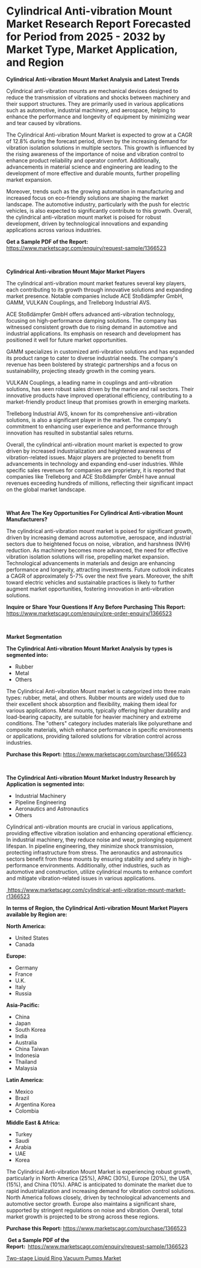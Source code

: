 <p><h1>Cylindrical Anti-vibration Mount Market Research Report Forecasted for Period from 2025 -  2032 by Market Type, Market Application, and Region</h1></p><p><strong>Cylindrical Anti-vibration Mount Market Analysis and Latest Trends</strong></p>
<p><p>Cylindrical anti-vibration mounts are mechanical devices designed to reduce the transmission of vibrations and shocks between machinery and their support structures. They are primarily used in various applications such as automotive, industrial machinery, and aerospace, helping to enhance the performance and longevity of equipment by minimizing wear and tear caused by vibrations.</p><p>The Cylindrical Anti-vibration Mount Market is expected to grow at a CAGR of 12.8% during the forecast period, driven by the increasing demand for vibration isolation solutions in multiple sectors. This growth is influenced by the rising awareness of the importance of noise and vibration control to enhance product reliability and operator comfort. Additionally, advancements in material science and engineering are leading to the development of more effective and durable mounts, further propelling market expansion.</p><p>Moreover, trends such as the growing automation in manufacturing and increased focus on eco-friendly solutions are shaping the market landscape. The automotive industry, particularly with the push for electric vehicles, is also expected to significantly contribute to this growth. Overall, the cylindrical anti-vibration mount market is poised for robust development, driven by technological innovations and expanding applications across various industries.</p></p>
<p><strong>Get a Sample PDF of the Report:&nbsp;</strong> <a href="https://www.marketscagr.com/enquiry/request-sample/1366523?utm_campaign=2723&utm_medium=2&utm_source=Github&utm_content=ia&utm_term=22032025&utm_id=cylindrical-anti-vibration-mount">https://www.marketscagr.com/enquiry/request-sample/1366523</a></p>
<p>&nbsp;</p>
<p><strong>Cylindrical Anti-vibration Mount Major Market Players</strong></p>
<p><p>The cylindrical anti-vibration mount market features several key players, each contributing to its growth through innovative solutions and expanding market presence. Notable companies include ACE Stoßdämpfer GmbH, GAMM, VULKAN Couplings, and Trelleborg Industrial AVS.</p><p>ACE Stoßdämpfer GmbH offers advanced anti-vibration technology, focusing on high-performance damping solutions. The company has witnessed consistent growth due to rising demand in automotive and industrial applications. Its emphasis on research and development has positioned it well for future market opportunities.</p><p>GAMM specializes in customized anti-vibration solutions and has expanded its product range to cater to diverse industrial needs. The company's revenue has been bolstered by strategic partnerships and a focus on sustainability, projecting steady growth in the coming years.</p><p>VULKAN Couplings, a leading name in couplings and anti-vibration solutions, has seen robust sales driven by the marine and rail sectors. Their innovative products have improved operational efficiency, contributing to a market-friendly product lineup that promises growth in emerging markets.</p><p>Trelleborg Industrial AVS, known for its comprehensive anti-vibration solutions, is also a significant player in the market. The company's commitment to enhancing user experience and performance through innovation has resulted in substantial sales returns. </p><p>Overall, the cylindrical anti-vibration mount market is expected to grow driven by increased industrialization and heightened awareness of vibration-related issues. Major players are projected to benefit from advancements in technology and expanding end-user industries. While specific sales revenues for companies are proprietary, it is reported that companies like Trelleborg and ACE Stoßdämpfer GmbH have annual revenues exceeding hundreds of millions, reflecting their significant impact on the global market landscape.</p></p>
<p>&nbsp;</p>
<p><strong>What Are The Key Opportunities For Cylindrical Anti-vibration Mount Manufacturers?</strong></p>
<p><p>The cylindrical anti-vibration mount market is poised for significant growth, driven by increasing demand across automotive, aerospace, and industrial sectors due to heightened focus on noise, vibration, and harshness (NVH) reduction. As machinery becomes more advanced, the need for effective vibration isolation solutions will rise, propelling market expansion. Technological advancements in materials and design are enhancing performance and longevity, attracting investments. Future outlook indicates a CAGR of approximately 5-7% over the next five years. Moreover, the shift toward electric vehicles and sustainable practices is likely to further augment market opportunities, fostering innovation in anti-vibration solutions.</p></p>
<p><strong>Inquire or Share Your Questions If Any Before Purchasing This Report:</strong> <a href="https://www.marketscagr.com/enquiry/pre-order-enquiry/1366523?utm_campaign=2723&utm_medium=2&utm_source=Github&utm_content=ia&utm_term=22032025&utm_id=cylindrical-anti-vibration-mount">https://www.marketscagr.com/enquiry/pre-order-enquiry/1366523</a></p>
<p>&nbsp;</p>
<p><strong>Market Segmentation</strong></p>
<p><strong>The Cylindrical Anti-vibration Mount Market Analysis by types is segmented into:</strong></p>
<p><ul><li>Rubber</li><li>Metal</li><li>Others</li></ul></p>
<p><p>The Cylindrical Anti-vibration Mount market is categorized into three main types: rubber, metal, and others. Rubber mounts are widely used due to their excellent shock absorption and flexibility, making them ideal for various applications. Metal mounts, typically offering higher durability and load-bearing capacity, are suitable for heavier machinery and extreme conditions. The "others" category includes materials like polyurethane and composite materials, which enhance performance in specific environments or applications, providing tailored solutions for vibration control across industries.</p></p>
<p><strong>Purchase this Report:&nbsp;</strong><a href="https://www.marketscagr.com/purchase/1366523?utm_campaign=2723&utm_medium=2&utm_source=Github&utm_content=ia&utm_term=22032025&utm_id=cylindrical-anti-vibration-mount">https://www.marketscagr.com/purchase/1366523</a></p>
<p>&nbsp;</p>
<p><strong>The Cylindrical Anti-vibration Mount Market Industry Research by Application is segmented into:</strong></p>
<p><ul><li>Industrial Machinery</li><li>Pipeline Engineering</li><li>Aeronautics and Astronautics</li><li>Others</li></ul></p>
<p><p>Cylindrical anti-vibration mounts are crucial in various applications, providing effective vibration isolation and enhancing operational efficiency. In industrial machinery, they reduce noise and wear, prolonging equipment lifespan. In pipeline engineering, they minimize shock transmission, protecting infrastructure from stress. The aeronautics and astronautics sectors benefit from these mounts by ensuring stability and safety in high-performance environments. Additionally, other industries, such as automotive and construction, utilize cylindrical mounts to enhance comfort and mitigate vibration-related issues in various applications.</p></p>
<p><a href="https://www.marketscagr.com/cylindrical-anti-vibration-mount-market-r1366523?utm_campaign=2723&utm_medium=2&utm_source=Github&utm_content=ia&utm_term=22032025&utm_id=cylindrical-anti-vibration-mount">&nbsp;https://www.marketscagr.com/cylindrical-anti-vibration-mount-market-r1366523</a></p>
<p><strong>In terms of Region, the Cylindrical Anti-vibration Mount Market Players available by Region are:</strong></p>
<p>
    <p> <strong> North America: </strong>
        <ul>
            <li>United States</li>
            <li>Canada</li>
        </ul>
        </p> 
    <p> <strong> Europe: </strong>
        <ul>
            <li>Germany</li>
            <li>France</li>
            <li>U.K.</li>
            <li>Italy</li>
            <li>Russia</li>
        </ul>
        </p> 
    <p> <strong> Asia-Pacific: </strong>
        <ul>
            <li>China</li>
            <li>Japan</li>
            <li>South Korea</li>
            <li>India</li>
            <li>Australia</li>
            <li>China Taiwan</li>
            <li>Indonesia</li>
            <li>Thailand</li>
            <li>Malaysia</li>
        </ul>
        </p> 
    <p> <strong> Latin America: </strong>
        <ul>
            <li>Mexico</li>
            <li>Brazil</li>
            <li>Argentina Korea</li>
            <li>Colombia</li>
        </ul>
        </p> 
    <p> <strong> Middle East & Africa: </strong>
        <ul>
            <li>Turkey</li>
            <li>Saudi</li>
            <li>Arabia</li>
            <li>UAE</li>
            <li>Korea</li>
        </ul>
    </p>
    </p>
<p><p>The Cylindrical Anti-vibration Mount Market is experiencing robust growth, particularly in North America (25%), APAC (30%), Europe (20%), the USA (15%), and China (10%). APAC is anticipated to dominate the market due to rapid industrialization and increasing demand for vibration control solutions. North America follows closely, driven by technological advancements and automotive sector growth. Europe also maintains a significant share, supported by stringent regulations on noise and vibration. Overall, total market growth is projected to be strong across these regions.</p></p>
<p><strong>Purchase this Report: </strong><a href="https://www.marketscagr.com/purchase/1366523?utm_campaign=2723&utm_medium=2&utm_source=Github&utm_content=ia&utm_term=22032025&utm_id=cylindrical-anti-vibration-mount">https://www.marketscagr.com/purchase/1366523</a></p>
<p>&nbsp;<strong>Get a Sample PDF of the Report:&nbsp;&nbsp;</strong><a href="https://www.marketscagr.com/enquiry/request-sample/1366523?utm_campaign=2723&utm_medium=2&utm_source=Github&utm_content=ia&utm_term=22032025&utm_id=cylindrical-anti-vibration-mount">https://www.marketscagr.com/enquiry/request-sample/1366523</a></p>
<p><strong></strong></p>
<p><p><a href="https://github.com/organophelia8282/Market-Research-Report-List-1/blob/main/two-stage-liquid-ring-vacuum-pumps-market.md?utm_campaign=2723&utm_medium=2&utm_source=Github&utm_content=ia&utm_term=22032025&utm_id=cylindrical-anti-vibration-mount">Two-stage Liquid Ring Vacuum Pumps Market</a></p></p>